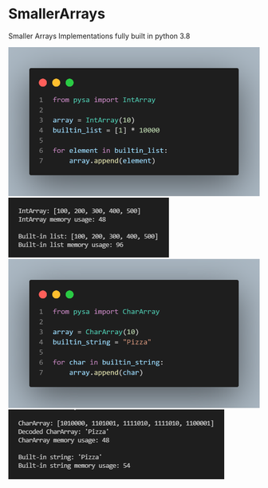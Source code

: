 # SmallerArrays
Smaller Arrays Implementations fully built in python 3.8

![example01](src/example01.png)
![example01_metrics](src/example01_metrics.png)
![example02](src/example02.png)
![example02_metrics](src/example02_metrics.png)
